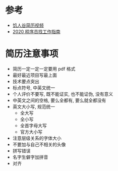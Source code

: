 # 参考
- [饥人谷简历视频](https://www.bilibili.com/video/BV1E7411q7rU)
- [2020 程序员找工作指南](https://www.yuque.com/u29422/dg5uy8/fyqwl9)


# 简历注意事项
- 简历一定一定一定要用 pdf 格式
- 最好最近项目写最上面
- 技术要点突出
- 标点符号, 中英文统一
- 个人评价不要写, 既不能证实, 也不能证伪, 没有意义
- 中英文之间的空格, 要么全都有, 要么就全都没有
- 英文大小写, 规范统一
  - 全大写
  - 全小写
  - 全首字母大写
  - 官方大小写
- 注意层级关系的字体大小
- 不要加与自己不相关的头像
- 拼写错误
- 名字生僻字加拼音
- 对齐